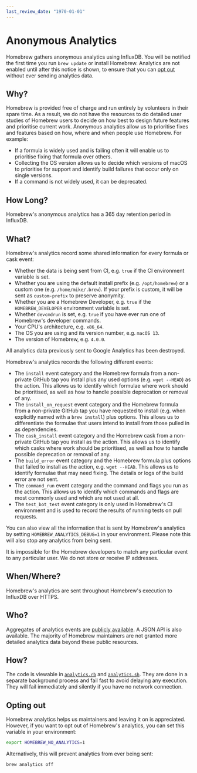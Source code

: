 ```yaml
---
last_review_date: "1970-01-01"
---
```


# Anonymous Analytics

Homebrew gathers anonymous analytics using InfluxDB. You will be notified the first time you run `brew update` or install Homebrew. Analytics are not enabled until after this notice is shown, to ensure that you can [opt out](Analytics.md#opting-out) without ever sending analytics data.

## Why?

Homebrew is provided free of charge and run entirely by volunteers in their spare time. As a result, we do not have the resources to do detailed user studies of Homebrew users to decide on how best to design future features and prioritise current work. Anonymous analytics allow us to prioritise fixes and features based on how, where and when people use Homebrew. For example:

- If a formula is widely used and is failing often it will enable us to prioritise fixing that formula over others.
- Collecting the OS version allows us to decide which versions of macOS to prioritise for support and identify build failures that occur only on single versions.
- If a command is not widely used, it can be deprecated.

## How Long?

Homebrew's anonymous analytics has a 365 day retention period in InfluxDB.

## What?

Homebrew's analytics record some shared information for every formula or cask event:

- Whether the data is being sent from CI, e.g. `true` if the CI environment variable is set.
- Whether you are using the default install prefix (e.g. `/opt/homebrew`) or a custom one (e.g. `/home/mike/.brew`). If your prefix is custom, it will be sent as `custom-prefix` to preserve anonymity.
- Whether you are a Homebrew Developer, e.g. `true` if the `HOMEBREW_DEVELOPER` environment variable is set.
- Whether `devcmdrun` is set, e.g. `true` if you have ever run one of Homebrew's developer commands.
- Your CPU's architecture, e.g. `x86_64`.
- The OS you are using and its version number, e.g. `macOS 13`.
- The version of Homebrew, e.g. `4.0.0`.

All analytics data previously sent to Google Analytics has been destroyed.

Homebrew's analytics records the following different events:

- The `install` event category and the Homebrew formula from a non-private GitHub tap you install plus any used options (e.g. `wget --HEAD`) as the action. This allows us to identify which formulae where work should be prioritised, as well as how to handle possible deprecation or removal of any.
- The `install_on_request` event category and the Homebrew formula from a non-private GitHub tap you have requested to install (e.g. when explicitly named with a `brew install`) plus options. This allows us to differentiate the formulae that users intend to install from those pulled in as dependencies.
- The `cask_install` event category and the Homebrew cask from a non-private GitHub tap you install as the action. This allows us to identify which casks where work should be prioritised, as well as how to handle possible deprecation or removal of any.
- The `build_error` event category and the Homebrew formula plus options that failed to install as the action, e.g. `wget --HEAD`. This allows us to identify formulae that may need fixing. The details or logs of the build error are not sent.
- The `command_run` event category and the command and flags you run as the action. This allows us to identify which commands and flags are most commonly used and which are not used at all.
- The `test_bot_test` event category is only used in Homebrew's CI environment and is used to record the results of running tests on pull requests.

You can also view all the information that is sent by Homebrew's analytics by setting `HOMEBREW_ANALYTICS_DEBUG=1` in your environment. Please note this will also stop any analytics from being sent.

It is impossible for the Homebrew developers to match any particular event to any particular user. We do not store or receive IP addresses.

## When/Where?

Homebrew's analytics are sent throughout Homebrew's execution to InfluxDB over HTTPS.

## Who?

Aggregates of analytics events are [publicly available](https://formulae.brew.sh/analytics/). A JSON API is also available. The majority of Homebrew maintainers are not granted more detailed analytics data beyond these public resources.

## How?

The code is viewable in [`analytics.rb`](https://github.com/Homebrew/brew/blob/HEAD/Library/Homebrew/utils/analytics.rb) and [`analytics.sh`](https://github.com/Homebrew/brew/blob/HEAD/Library/Homebrew/utils/analytics.sh). They are done in a separate background process and fail fast to avoid delaying any execution. They will fail immediately and silently if you have no network connection.

## Opting out

Homebrew analytics helps us maintainers and leaving it on is appreciated. However, if you want to opt out of Homebrew's analytics, you can set this variable in your environment:

```sh
export HOMEBREW_NO_ANALYTICS=1
```

Alternatively, this will prevent analytics from ever being sent:

```sh
brew analytics off
```
